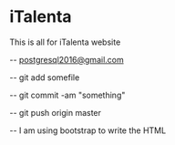 # iTalenta
This is all for iTalenta website


-- postgresql2016@gmail.com

-- git add somefile

-- git commit -am "something"

-- git push origin master

-- I am using bootstrap to write the HTML

